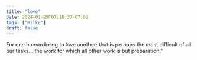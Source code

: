 ```yaml
---
title: "love"
date: 2024-01-29T07:10:37-07:00
tags: ["Rilke"]
draft: false
---
```


For one human being to love another: that is perhaps the most difficult of all our tasks... the work for which all other work is but preparation."

